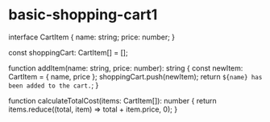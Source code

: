 # basic-shopping-cart1
interface CartItem {
    name: string;
    price: number;
  }
  
const shoppingCart: CartItem[] = [];

function addItem(name: string, price: number): string {
    const newItem: CartItem = { name, price };
    shoppingCart.push(newItem);
    return `${name} has been added to the cart.`;
}

function calculateTotalCost(items: CartItem[]): number {
    return items.reduce((total, item) => total + item.price, 0);
}
  

  
